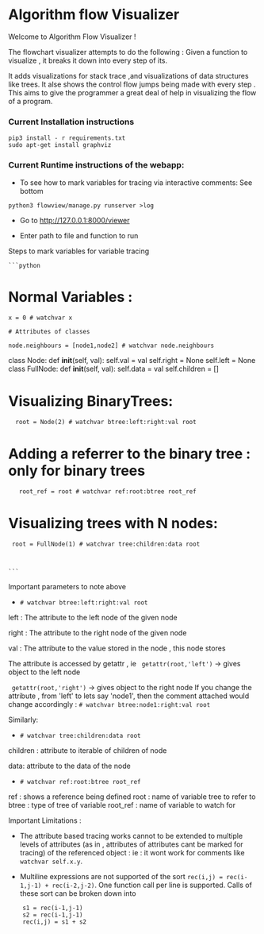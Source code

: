 # Algorithm flow Visualizer


Welcome to Algorithm Flow Visualizer ! 

The flowchart visualizer attempts to do the following : Given a function to visualize , it breaks it down into every step of its.

It adds visualizations for stack trace ,and visualizations of data structures like trees.
It alse shows the control flow jumps being made with every step . This aims to give the programmer a great deal of help in 
visualizing the flow of a program.


### Current Installation instructions

```
pip3 install - r requirements.txt
sudo apt-get install graphviz
```

### Current Runtime instructions of the webapp:

* To see how to mark variables for tracing via interactive comments: See bottom


``` 
python3 flowview/manage.py runserver >log
```

* Go to http://127.0.0.1:8000/viewer
    
* Enter path to file and function to run

Steps to mark variables for variable tracing 
    
    ```python
   # Normal Variables :
    
    x = 0 # watchvar x
    
    # Attributes of classes 
    
    node.neighbours = [node1,node2] # watchvar node.neighbours
   class Node:
        def __init__(self, val):
            self.val = val
            self.right = None
            self.left = None
   class FullNode:
        def __init__(self, val):
            self.data = val
            self.children = []
   # Visualizing BinaryTrees:
      root = Node(2) # watchvar btree:left:right:val root
   # Adding a referrer to the binary tree : only for binary trees
       root_ref = root # watchvar ref:root:btree root_ref
   # Visualizing trees with N nodes:
     root = FullNode(1) # watchvar tree:children:data root
   
   
     
    ```
   Important parameters to note above
   
   * ```# watchvar btree:left:right:val root```
   
   left : The attribute to the left node of the given node
   
   right : The attribute to the right node of the given node
   
   val : The attribute to the value stored in the node , this node stores 
   
   The attribute is accessed by getattr , ie
   ``` getattr(root,'left')``` -> gives object to the left node
   
   ``` getattr(root,'right')``` -> gives object to the right node
   If you change the attribute , from 'left' to lets say 'node1', then the comment attached would change 
   accordingly : ```# watchvar btree:node1:right:val root```
   
   Similarly:
   
   * ```# watchvar tree:children:data root``` 
   
   children : attribute to iterable of children of node
   
   data: attribute to the data of the node
   
   * ```# watchvar ref:root:btree root_ref```
   
   ref : shows a reference being defined
   root : name of variable tree to refer to 
   btree : type of tree of variable
   root_ref : name of variable to watch for

Important Limitations :

* The attribute based tracing works cannot to be extended to multiple levels of attributes (as in , attributes of attributes cant be marked for tracing) of the referenced object :
 ie : it wont work for comments like ```watchvar self.x.y```.

* Multiline expressions are not supported  of the sort ```rec(i,j) = rec(i-1,j-1) + rec(i-2,j-2)```.
One function call per line is supported. Calls of these sort can be broken down into

``` 
    s1 = rec(i-1,j-1) 
    s2 = rec(i-1,j-1)
    rec(i,j) = s1 + s2
```

 